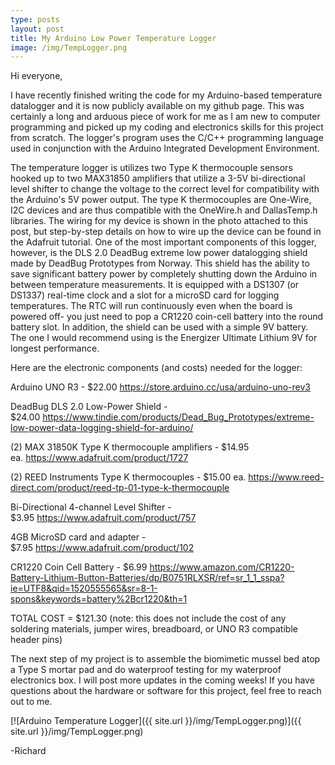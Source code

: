 ```yaml
---
type: posts
layout: post
title: My Arduino Low Power Temperature Logger
image: /img/TempLogger.png
---
```


Hi everyone,

I have recently finished writing the code for my Arduino-based temperature datalogger and it is now publicly available on my github page. This was certainly a long and arduous piece of work for me as I am new to computer programming and picked up my coding and electronics skills for this project from scratch. The logger's program uses the C/C++ programming language used in conjunction with the Arduino Integrated Development Environment.

The temperature logger is utilizes two Type K thermocouple sensors hooked up to two MAX31850 amplifiers that utilize a 3-5V bi-directional level shifter to change the voltage to the correct level for compatibility with the Arduino's 5V power output. The type K thermocouples are One-Wire, I2C devices and are thus compatible with the OneWire.h and DallasTemp.h libraries. The wiring for my device is shown in the photo attached to this post, but step-by-step details on how to wire up the device can be found in the Adafruit tutorial. One of the most important components of this logger, however, is the DLS 2.0 DeadBug extreme low power datalogging shield made by DeadBug Prototypes from Norway. This shield has the ability to save significant battery power by completely shutting down the Arduino in between temperature measurements. It is equipped with a DS1307 (or DS1337) real-time clock and a slot for a microSD card for logging temperatures. The RTC will run continuously even when the board is powered off- you just need to pop a CR1220 coin-cell battery into the round battery slot. In addition, the shield can be used with a simple 9V battery. The one I would recommend using is the Energizer Ultimate Lithium 9V for longest performance.

Here are the electronic components (and costs) needed for the logger:

Arduino UNO R3 - $22.00 https://store.arduino.cc/usa/arduino-uno-rev3

DeadBug DLS 2.0 Low-Power Shield - $24.00 https://www.tindie.com/products/Dead_Bug_Prototypes/extreme-low-power-data-logging-shield-for-arduino/

(2) MAX 31850K Type K thermocouple amplifiers - $14.95 ea. https://www.adafruit.com/product/1727

(2) REED Instruments Type K thermocouples - $15.00 ea. https://www.reed-direct.com/product/reed-tp-01-type-k-thermocouple

Bi-Directional 4-channel Level Shifter - $3.95 https://www.adafruit.com/product/757

4GB MicroSD card and adapter - $7.95 https://www.adafruit.com/product/102

CR1220 Coin Cell Battery - $6.99 https://www.amazon.com/CR1220-Battery-Lithium-Button-Batteries/dp/B0751RLXSR/ref=sr_1_1_sspa?ie=UTF8&qid=1520555565&sr=8-1-spons&keywords=battery%2Bcr1220&th=1

TOTAL COST = $121.30 (note: this does not include the cost of any soldering materials, jumper wires, breadboard, or UNO R3 compatible header pins)

The next step of my project is to assemble the biomimetic mussel bed atop a Type S mortar pad and do waterproof testing for my waterproof electronics box. I will post more updates in the coming weeks! If you have questions about the hardware or software for this project, feel free to reach out to me.

[![Arduino Temperature Logger]({{ site.url }}/img/TempLogger.png)]({{ site.url }}/img/TempLogger.png)
   
-Richard
